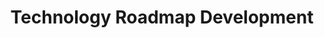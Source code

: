 ---
layout: sub-service
order: 7
title: "Technology Roadmap Development"
parent: "New Business Support"
description: "SLKone's Technology Roadmap Development services strategically plan your technology investments to align with your business objectives and drive innovation."
intro: "[Introductory text from Siteplanning-SLKone.md aligned with Technology Roadmap Development.]"
approach: "We work closely with your IT and business teams to assess your current technology landscape. Through thorough analysis and strategic prioritization, we develop a comprehensive technology roadmap that outlines key initiatives, timelines, and resource allocations to achieve your long-term goals."
focus_areas:
  - title: "Current Technology Assessment"
    content: "Evaluate your existing technology infrastructure to identify strengths and areas for improvement."
  - title: "Strategic Prioritization"
    content: "Prioritize technology initiatives based on business impact and alignment with strategic objectives."
  - title: "Roadmap Development"
    content: "Create a detailed technology roadmap that outlines the steps needed to achieve your technological goals."
  - title: "Integration Planning"
    content: "Plan the integration of new technologies with existing systems to ensure seamless operations."
  - title: "Resource Allocation"
    content: "Determine the necessary resources, including budget and personnel, to execute the technology roadmap effectively."
why_choose:
  - "Strategic Alignment of Technology and Business Goals"
  - "Comprehensive Technology Assessments"
  - "Expertise in Roadmap Planning and Execution"
  - "Customized Roadmaps Tailored to Your Needs"
  - "Proven Track Record in Technology Strategy"
cta: "Contact us to develop a strategic Technology Roadmap that supports your business growth and technological advancement."
---